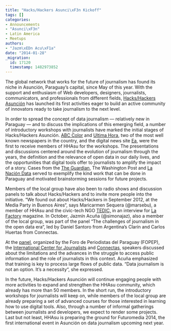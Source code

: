 ```yaml
---
title: "Hacks/Hackers Asunci\xF3n Kickoff"
tags: []
categories:
- Announcements
- "Asunci\xF3n"
- Latin America
- Meetups
authors:
- "Jazm\xEDn Acu\xF1a"
date: "2014-01-28"
_migration:
  id: 17120
  timestamp: 1482973852
---
```


The global network that works for the future of journalism has found its niche in Asunción, Paraguay’s capital, since May of this year. With the support and enthusiasm of Web developers, designers, journalists, communicators, and professionals from different fields, [Hacks/Hackers Asunción][1] has launched its first activities eager to build an active community of innovators ready to take journalism to the next level.

In order to spread the concept of data journalism &mdash; relatively new in Paraguay &mdash; and to discuss the implications of this emerging field, a number of introductory workshops with journalists have marked the initial stages of Hacks/Hackers Asunción. [ABC Color][2] and [Ultima Hora][3], two of the most well known newspapers in the country, and the digital news site [Ea][4], were the first to receive members of HHAsu for the workshops. The presentations and discussions centered around the evolution of journalism through the years, the definition and the relevance of open data in our daily lives, and the opportunities that digital tools offer to journalists to amplify the impact of a story. Cases from the [The Guardian][5], The Washington Post and [La Nación Data][6] served to exemplify the kind work that can be done in Paraguay and motivated brainstorming sessions for future projects.

Members of the local group have also been to radio shows and discussion panels to talk about Hacks/Hackers and to invite more people into the initiative. “We found out about Hacks/Hackers in September 2012, at the Media Party in Buenos Aires“, says Maricarmen Sequera (@marsebu), a member of HHAsu and the civic-tech NGO [TEDIC,][7] in an interview for [La Factory][8] magazine. In October, Jazmín Acuña (@simonajaz), also a member of the local group, was part of the panel “The challenges of journalism in the open data era“, led by Daniel Santoro from Argentina’s Clarín and Carlos Huertas from Connectas.

At the [panel][9], organized by the Foro de Periodistas del Paraguay (FOPEP), the [International Center for Journalists][10] and [Connectas][11], speakers discussed about the limitations and the advances in the struggle to access public information and the role of journalists in this context. Acuña emphasized that training is key to process large flows of public data. “Data journalism is not an option. It’s a necessity“, she expressed.

In the future, Hacks/Hackers Asunción will continue engaging people with more activities to expand and strengthen the HHAsu community, which already has more than 50 members. In the short run, the introductory workshops for journalists will keep on, while members of the local group are already preparing a set of advanced courses for those interested in learning how to use digital tools. Also, through a number of informal gatherings between journalists and developers, we expect to render some projects. Last but not least, HHAsu is preparing the ground for Futuromedia 2014, the first international event in Asunción on data journalism upcoming next year.

 [1]: http://www.meetup.com/HacksHackers-Asuncion/
 [2]: http://www.abc.com.py/edicion-impresa/locales/abc-capacita-a-periodistas-del-interior-624381.html
 [3]: http://www.ultimahora.com/
 [4]: http://ea.com.py/
 [5]: http://www.theguardian.com/uk/london-riots
 [6]: http://www.lanacion.com.ar/data
 [7]: http://tedic.org/
 [8]: http://issuu.com/lafactory/docs/lafactory_agosto_2013_web
 [9]: http://www.ultimahora.com/maestros-periodismo-debatiran-acceso-informacion-publica-n731955.html
 [10]: http://ictj.org/es
 [11]: http://connectas.org/